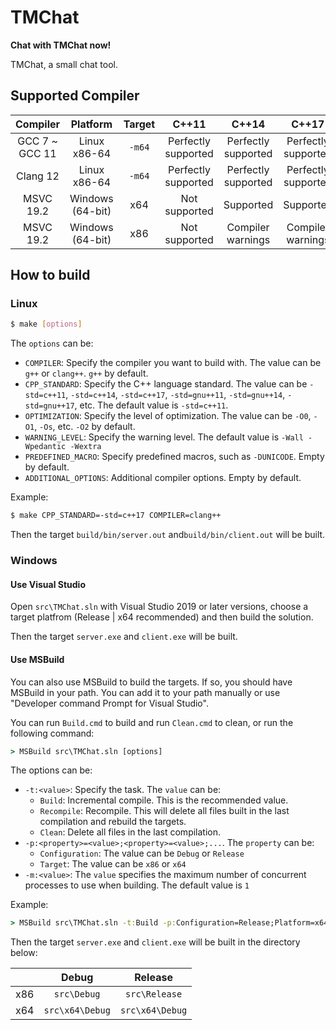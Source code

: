 # TMChat

**Chat with TMChat now!**

TMChat, a small chat tool. 

## Supported Compiler

|    Compiler     |     Platform     | Target |        C++11        |        C++14        |        C++17        |
| :-------------: | :--------------: | :----: | :-----------------: | :-----------------: | :-----------------: |
| GCC 7 \~ GCC 11 |   Linux x86-64   | `-m64` | Perfectly supported | Perfectly supported | Perfectly supported |
|    Clang 12     |   Linux x86-64   | `-m64` | Perfectly supported | Perfectly supported | Perfectly supported |
|    MSVC 19.2    | Windows (64-bit) |  x64   |    Not supported    |      Supported      |      Supported      |
|    MSVC 19.2    | Windows (64-bit) |  x86   |    Not supported    |  Compiler warnings  |  Compiler warnings  |

## How to build

### Linux

```sh
$ make [options]
```

The `options` can be:

  + `COMPILER`: Specify the compiler you want to build with. The value can be `g++` or `clang++`. `g++` by default.
  + `CPP_STANDARD`: Specify the C++ language standard. The value can be `-std=c++11`, `-std=c++14`, `-std=c++17`, `-std=gnu++11`, `-std=gnu++14`, `-std=gnu++17`, etc. The default value is `-std=c++11`.
  + `OPTIMIZATION`: Specify the level of optimization. The value can be `-O0`, `-O1`, `-Os`, etc. `-O2` by default.  
  + `WARNING_LEVEL`: Specify the warning level. The default value is `-Wall -Wpedantic -Wextra`
  + `PREDEFINED_MACRO`: Specify predefined macros, such as `-DUNICODE`. Empty by default.  
  + `ADDITIONAL_OPTIONS`: Additional compiler options. Empty by default.  

  Example:   

  ```sh
  $ make CPP_STANDARD=-std=c++17 COMPILER=clang++
  ```

Then the target `build/bin/server.out` and`build/bin/client.out` will be built. 

### Windows

#### Use Visual Studio  

Open `src\TMChat.sln` with Visual Studio 2019 or later versions, choose a target platfrom (Release | x64 recommended) and then build the solution. 

Then the target `server.exe` and `client.exe` will be built. 

#### Use MSBuild  

You can also use MSBuild to build the targets. If so, you should have MSBuild in your path. You can add it to your path manually or use "Developer command Prompt for Visual Studio". 

You can run `Build.cmd` to build and run `Clean.cmd` to clean, or run the following command:  

```cmd
> MSBuild src\TMChat.sln [options]
```

 The options can be:  

+ `-t:<value>`: Specify the task. The `value` can be: 
  + `Build`: Incremental compile. This is the recommended value.  
  + `Recompile`: Recompile. This will delete all files built in the last compilation and rebuild the targets. 
  + `Clean`: Delete all files in the last compilation. 
+ `-p:<property>=<value>;<property>=<value>;...`. The `property` can be: 
  + `Configuration`: The value can be `Debug` or `Release`  
  + `Target`: The value can be `x86` or `x64`  
+ `-m:<value>`: The `value` specifies  the maximum number of concurrent processes to use when building. The default value is `1`  

Example: 

```cmd
> MSBuild src\TMChat.sln -t:Build -p:Configuration=Release;Platform=x64 -m:8
```

Then the target `server.exe` and `client.exe` will be built in the directory below:  

|      |      Debug      |     Release     |
| :--: | :-------------: | :-------------: |
| x86  |   `src\Debug`   |  `src\Release`  |
| x64  | `src\x64\Debug` | `src\x64\Debug` |



